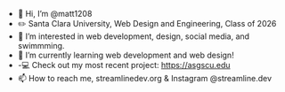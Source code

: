- 👋 Hi, I’m @matt1208
- ✏️ Santa Clara University, Web Design and Engineering, Class of 2026 
- 👀 I’m interested in web development, design, social media, and swimmming. 
- 🌱 I’m currently learning web development and web design!
- -💻 Check out my most recent project: https://asgscu.edu
- 📫 How to reach me, streamlinedev.org & Instagram @streamline.dev

<!---
matt1208/matt1208 is a ✨ special ✨ repository because its `README.md` (this file) appears on your GitHub profile.
You can click the Preview link to take a look at your changes.
--->
